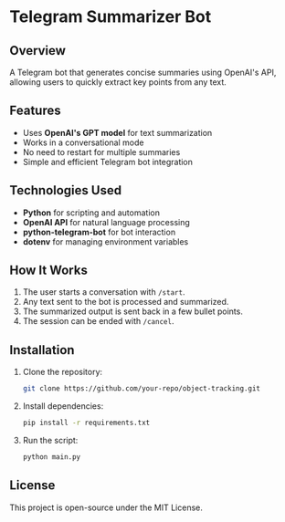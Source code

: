 # Telegram Summarizer Bot

## Overview
A Telegram bot that generates concise summaries using OpenAI's API, allowing users to quickly extract key points from any text.

## Features
- Uses **OpenAI's GPT model** for text summarization
- Works in a conversational mode
- No need to restart for multiple summaries
- Simple and efficient Telegram bot integration

## Technologies Used
- **Python** for scripting and automation
- **OpenAI API** for natural language processing
- **python-telegram-bot** for bot interaction
- **dotenv** for managing environment variables

## How It Works
1. The user starts a conversation with `/start`.
2. Any text sent to the bot is processed and summarized.
3. The summarized output is sent back in a few bullet points.
4. The session can be ended with `/cancel`.

## Installation
1. Clone the repository:
   ```sh
   git clone https://github.com/your-repo/object-tracking.git
   ```
2. Install dependencies:
   ```sh
   pip install -r requirements.txt
   ```
3. Run the script:
   ```sh
   python main.py
   ```

## License
This project is open-source under the MIT License.
